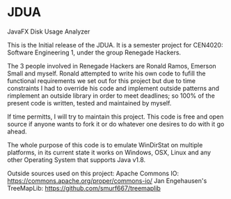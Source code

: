 # JDUA
JavaFX Disk Usage Analyzer

This is the Initial release of the JDUA. It is a semester project for CEN4020: Software Engineering 1, under the group Renegade Hackers.

The 3 people involved in Renegade Hackers are Ronald Ramos, Emerson Small and myself. Ronald attempted to write his own code to fufill the functional requirements we set out for this project but due to time constraints I had to override his code and implement outside patterns and rimplement an outside library in order to meet deadlines; so 100% of the present code is written, tested and maintained by myself.

If time permitts, I will try to maintain this project. This code is free and open source if anyone wants to fork it or do whatever one desires to do with it go ahead.

The whole purpose of this code is to emulate WinDirStat on multiple platforms, in its current state it works on Windows, OSX, Linux and any other Operating System that supports Java v1.8.

Outside sources used on this project:
Apache Commons IO:            https://commons.apache.org/proper/commons-io/
Jan Engehausen's TreeMapLib:  https://github.com/smurf667/treemaplib
